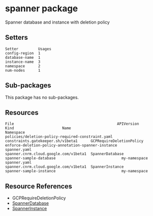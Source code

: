 # spanner package

Spanner database and instance with deletion policy

## Setters

```
Setter         Usages
config-region  1
database-name  1
instance-name  3
namespace      2
num-nodes      1
```

## Sub-packages

This package has no sub-packages.

## Resources

```
File                                               APIVersion                             Kind                      Name                                                 Namespace
policies/deletion-policy-required-constraint.yaml  constraints.gatekeeper.sh/v1beta1      GCPRequireDeletionPolicy  enforce-deletion-policy-annotation-spanner-instance
spanner.yaml                                       spanner.cnrm.cloud.google.com/v1beta1  SpannerDatabase           spanner-sample-database                              my-namespace
spanner.yaml                                       spanner.cnrm.cloud.google.com/v1beta1  SpannerInstance           spanner-sample-instance                              my-namespace
```

## Resource References

- GCPRequireDeletionPolicy
- [SpannerDatabase](https://cloud.google.com/config-connector/docs/reference/resource-docs/spanner/spannerdatabase)
- [SpannerInstance](https://cloud.google.com/config-connector/docs/reference/resource-docs/spanner/spannerinstance)

